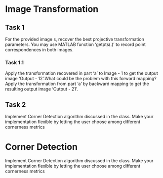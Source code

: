 # Image Transformation

## Task 1
For the provided image s, recover the best projective transformation parameters. You may use MATLAB function ‘getpts(.)’ to record point correspondences in both images.

### Task 1.1
Apply the transformation recovered in part ‘a’ to Image - 1 to get the output image ‘Output - 12’.What could be the problem with this forward mapping? Apply the transformation from part ‘a’ by backward mapping to get the resulting output image ‘Output - 21’.

## Task 2
Implement Corner Detection algorithm discussed in the class. Make your implementation flexible by letting the user choose among different cornerness metrics

# Corner Detection
Implement Corner Detection algorithm discussed in the class. Make your implementation flexible by letting the user choose among different cornerness metrics
